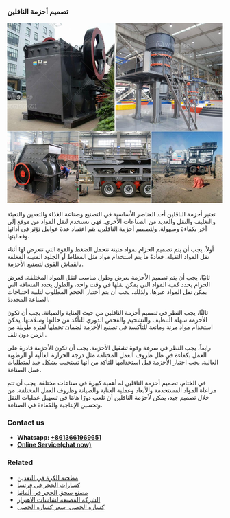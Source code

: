 <h3>تصميم أحزمة الناقلين</h3><img src='1701850669.jpg' alt=''><p>تعتبر أحزمة الناقلين أحد العناصر الأساسية في التصنيع وصناعة الغذاء والتعدين والتعبئة والتغليف والنقل والعديد من الصناعات الأخرى. فهي تستخدم لنقل المواد من موقع إلى آخر بكفاءة وسهولة. ولتصميم أحزمة الناقلين، يتم اعتماد عدة عوامل تؤثر في أدائها وفعاليتها.</p><p>أولاً، يجب أن يتم تصميم الحزام بمواد متينة تتحمل الضغط والقوة التي تتعرض لها أثناء نقل المواد الثقيلة. فعادةً ما يتم استخدام مواد مثل المطاط أو الجلود المتينة المغلفة بالقماش القوي لتصنيع الأحزمة.</p><p>ثانيًا، يجب أن يتم تصميم الأحزمة بعرض وطول مناسب لنقل المواد المختلفة. فعرض الحزام يحدد كمية المواد التي يمكن نقلها في وقت واحد، والطول يحدد المسافة التي يمكن نقل المواد عبرها. ولذلك، يجب أن يتم اختيار الحجم المطلوب لتلبية احتياجات الصناعة المحددة.</p><p>ثالثًا، يجب النظر في تصميم أحزمة الناقلين من حيث العناية والصيانة. يجب أن تكون الأحزمة سهلة التنظيف والتشحيم والفحص الدوري للتأكد من حالتها وسلامتها. يمكن استخدام مواد مرنة ومانعة للتأكسد في تصنيع الأحزمة لضمان تحملها لفترة طويلة من الزمن دون تلف.</p><p>رابعاً، يجب النظر في سرعة وقوة تشغيل الأحزمة. يجب أن تكون الأحزمة قادرة على العمل بكفاءة في ظل ظروف العمل المختلفة مثل درجة الحرارة العالية أو الرطوبة العالية. يجب اختبار الأحزمة قبل استخدامها للتأكد من أنها تستجيب بشكل جيد لمتطلبات عمل الصناعة.</p><p>في الختام، تصميم أحزمة الناقلين له أهمية كبيرة في صناعات مختلفة. يجب أن تتم مراعاة المواد المستخدمة والأبعاد وعملية العناية والصيانة وظروف العمل المختلفة. من خلال تصميم جيد، يمكن لأحزمة الناقلين أن تلعب دورًا هامًا في تسهيل عمليات النقل وتحسين الإنتاجية والكفاءة في الصناعة.</p><h3>Contact us</h3><ul><li><strong>Whatsapp:&nbsp;<a href="https://wa.me/8613661969651">+8613661969651</a></strong></li><li><a href="https://swt.shibang-china.com/?git&amp;zhl&amp;تصميم أحزمة الناقلين"><strong>Online Service(chat now)</strong></a></li></ul><h3>Related</h3><ul><li><a href='مطحنة الكرة في التعدين.md'>مطحنة الكرة في التعدين</a></li><li><a href='كسارات الحجر في فرنسا.md'>كسارات الحجر في فرنسا</a></li><li><a href='مصنع سحق الحجر في ألمانيا.md'>مصنع سحق الحجر في ألمانيا</a></li><li><a href='الشركة المصنعة لشاشات الاهتزاز.md'>الشركة المصنعة لشاشات الاهتزاز</a></li><li><a href='كسارة الحصى، سعر كسارة الحصى.md'>كسارة الحصى، سعر كسارة الحصى</a></li></ul>